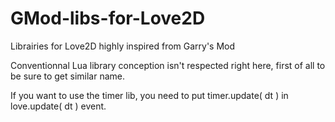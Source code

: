 # GMod-libs-for-Love2D
Librairies for Love2D highly inspired from Garry's Mod

Conventionnal Lua library conception isn't respected right here, first of all to be sure to get similar name.

If you want to use the timer lib, you need to put timer.update( dt ) in love.update( dt ) event.
